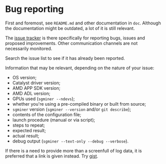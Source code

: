 # Bug reporting

First and foremost, see `README.md` and other documentation in `doc`.
Although the documentation might be outdated, a lot of it is still
relevant.

The [issue tracker](https://github.com/veox/sgminer/issues) is there
specifically for reporting bugs, issues and proposed improvements. Other
communication channels are not necessarily monitored.

Search the issue list to see if it has already been reported.

Information that may be relevant, depending on the nature of your issue:

* OS version;
* Catalyst driver version;
* AMD APP SDK version;
* AMD ADL version;
* GPUs used (`sgminer --ndevs`);
* whether you're using a pre-compiled binary or built from source;
* `sgminer` version (`sgminer --version` and/or `git describe`);
* contents of the configuration file;
* launch procedure (manual or via script);
* steps to repeat;
* expected result;
* actual result;
* debug output (`sgminer --text-only --debug --verbose`).

If there is a need to provide more than a screenfull of log
data, it is preferred that a link is given instead. Try
[gist](https://gist.github.com).
